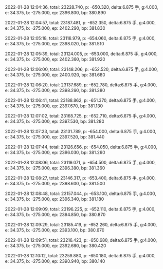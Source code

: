 2022-01-28 12:04:36, total: 23228.740, p: -650.320, delta:6.875 手, g:4.000, e: 34.375, b: -275.000, ep: 2396.800, bp: 380.890

2022-01-28 12:04:57, total: 23187.481, p: -652.350, delta:6.875 手, g:4.000, e: 34.375, b: -275.000, ep: 2402.290, bp: 381.830

2022-01-28 12:05:18, total: 23118.979, p: -654.060, delta:6.875 手, g:4.000, e: 34.375, b: -275.000, ep: 2398.020, bp: 381.510

2022-01-28 12:05:39, total: 23124.005, p: -653.000, delta:6.875 手, g:4.000, e: 34.375, b: -275.000, ep: 2402.360, bp: 381.920

2022-01-28 12:06:00, total: 23148.206, p: -652.520, delta:6.875 手, g:4.000, e: 34.375, b: -275.000, ep: 2400.920, bp: 381.680

2022-01-28 12:06:20, total: 23137.689, p: -652.780, delta:6.875 手, g:4.000, e: 34.375, b: -275.000, ep: 2398.260, bp: 381.380

2022-01-28 12:06:41, total: 23188.862, p: -651.370, delta:6.875 手, g:4.000, e: 34.375, b: -275.000, ep: 2397.670, bp: 381.130

2022-01-28 12:07:02, total: 23168.725, p: -652.710, delta:6.875 手, g:4.000, e: 34.375, b: -275.000, ep: 2397.530, bp: 381.280

2022-01-28 12:07:23, total: 23131.789, p: -654.000, delta:6.875 手, g:4.000, e: 34.375, b: -275.000, ep: 2397.520, bp: 381.440

2022-01-28 12:07:44, total: 23126.656, p: -654.050, delta:6.875 手, g:4.000, e: 34.375, b: -275.000, ep: 2396.030, bp: 381.260

2022-01-28 12:08:06, total: 23119.071, p: -654.500, delta:6.875 手, g:4.000, e: 34.375, b: -275.000, ep: 2396.380, bp: 381.360

2022-01-28 12:08:27, total: 23146.317, p: -653.400, delta:6.875 手, g:4.000, e: 34.375, b: -275.000, ep: 2398.600, bp: 381.500

2022-01-28 12:08:48, total: 23157.044, p: -653.100, delta:6.875 手, g:4.000, e: 34.375, b: -275.000, ep: 2396.340, bp: 381.180

2022-01-28 12:09:09, total: 23196.225, p: -652.110, delta:6.875 手, g:4.000, e: 34.375, b: -275.000, ep: 2394.850, bp: 380.870

2022-01-28 12:09:29, total: 23185.419, p: -652.260, delta:6.875 手, g:4.000, e: 34.375, b: -275.000, ep: 2393.100, bp: 380.670

2022-01-28 12:09:51, total: 23216.423, p: -650.680, delta:6.875 手, g:4.000, e: 34.375, b: -275.000, ep: 2392.680, bp: 380.420

2022-01-28 12:10:12, total: 23259.880, p: -650.180, delta:6.875 手, g:4.000, e: 34.375, b: -275.000, ep: 2390.940, bp: 380.140